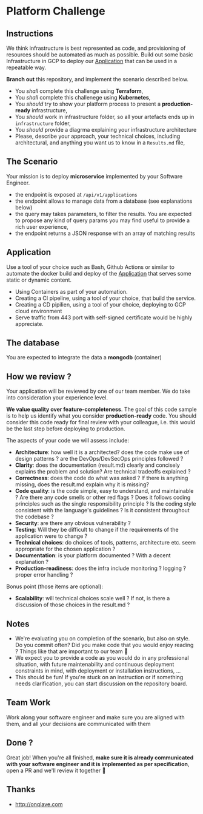 # Platform Challenge

## Instructions

We think infrastructure is best represented as code, and provisioning of resources should be automated as much as possible. Build out some basic Infrastructure in GCP to deploy our [Application](application/) that can be used in a repeatable way. 

**Branch out** this repository, and implement the scenario described below.

* You *shall* complete this challenge using **Terraform**,
* You *shall* complete this challenege using **Kubernetes**,
* You *should* try to show your platform process to present a **production-ready** infrastructure,
* You *should* work in infrastructure folder, so all your artefacts ends up in `infrastructure` folder,
* You *should* provide a diagrma explaining your infrastructure architecture
* Please, describe your approach, your technical choices, including architectural, and anything you want us to know in a `Results.md` file,

## The Scenario

Your mission is to deploy **microservice** implemented by your Software Engineer.

* the endpoint is exposed at `/api/v1/applications`
* the endpoint allows to manage data from a database (see explanations below)
* the query may takes parameters, to filter the results. You are expected to propose any kind of query params you may find useful to provide a rich user experience,
* the endpoint returns a JSON response with an array of matching results

## Application 

Use a tool of your choice such as Bash, Github Actions or similar to automate the docker build and deploy of the [Application](application/) that serves some static or dynamic content. 

* Using Containers as part of your automation.
* Creating a CI pipeline, using a tool of your choice, that build the service.
* Creating a CD pipilien, using a tool of your choice, deploying to GCP cloud environment
* Serve traffic from 443 port with self-signed certificate would be highly appreciate.

## The database

You are expected to integrate the data a **mongodb** (container)

## How we review ?

Your application will be reviewed by one of our team member. We do take into consideration your experience level.

**We value quality over feature-completeness**. The goal of this code sample is to help us identify what you consider **production-ready** code. You should consider this code ready for final review with your colleague, i.e. this would be the last step before deploying to production.

The aspects of your code we will assess include:

* **Architecture**: how well it is a architected? does the code make use of design patterns ? are the DevOps/DevSecOps principles followed ?
* **Clarity**: does the documentation (result.md) clearly and concisely explains the problem and solution? Are technical tradeoffs explained ?
* **Correctness**: does the code do what was asked ? If there is anything missing, does the result.md explain why it is missing?
* **Code quality**: is the code simple, easy to understand, and maintainable ? Are there any code smells or other red flags ? Does it follows coding principles such as the single responsibility principle ? Is the coding style consistent with the language's guidelines ? Is it consistent throughout the codebase ?
* **Security**: are there any obvious vulnerability ?
* **Testing**: Will they be difficult to change if the requirements of the application were to change ? 
* **Technical choices**: do choices of tools, patterns, architecture etc. seem appropriate for the chosen application ?
* **Documentation**: is your platform documented ? With a decent explanation ?
* **Production-readiness**: does the infra include monitoring ? logging ? proper error handling ?

Bonus point (those items are optional):

* **Scalability**: will technical choices scale well ? If not, is there a discussion of those choices in the result.md ?

## Notes

* We're evaluating you on completion of the scenario, but also on style. Do you commit often? Did you make code that you would enjoy reading ? Things like that are important to our team 👊
* We expect you to provide a code as you would do in any professional situation, with future maintenability and continuous deployment constraints in mind, with deployment or installation instructions, ...
* This should be fun! If you're stuck on an instruction or if something needs clarification, you can start discussion on the repository board.

## Team Work
Work along your software engineer and make sure you are aligned with them, and all your decisions are communicated with them

## Done ?

Great job! When you're all finished, **make sure it is already communicated with your software engineer and it is implemented as per specification**, open a PR and we'll review it together 🙌


## Thanks

* http://onqlave.com
